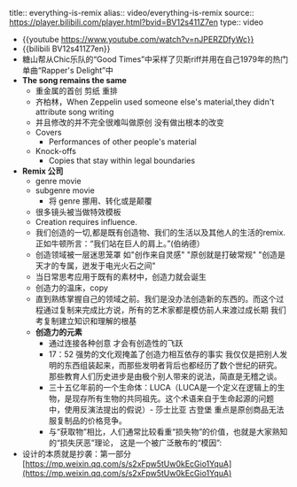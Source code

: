 title:: everything-is-remix
alias:: video/everything-is-remix
source:: https://player.bilibili.com/player.html?bvid=BV12s411Z7en
type:: video
- {{youtube https://www.youtube.com/watch?v=nJPERZDfyWc}}
- {{bilibili BV12s411Z7en}}
- 糖山帮从Chic乐队的“Good Times”中采样了贝斯riff并用在自己1979年的热门单曲“Rapper's Delight”中
- **The song remains the same**
  - 重金属的首创 剪纸 重排
  - 齐柏林，When Zeppelin used someone else's material,they didn't attribute song writing
  - 并且修改的并不完全很难叫做原创 没有做出根本的改变
  - Covers
    - Performances of other people's material
  - Knock-offs
    - Copies that stay within legal boundaries
- **Remix 公司**
  - genre movie
  - subgenre movie
    - 将 genre 挪用、转化或是颠覆
  - 很多镜头被当做特效模板
  - Creation requires influence.
  - 我们创造的一切,都是既有创造物、我们的生活以及其他人的生活的remix. 正如牛顿所言：“我们站在巨人的肩上。”(伯纳德）
  - 创造领域被一层迷思笼罩 如"创作来自灵感" "原创就是打破常规" "创造是天才的专属，迸发于电光火石之间"
  - 当日常思考应用于既有的素材中，创造力就会诞生
  - 创造力的温床，copy
  - 直到熟练掌握自己的领域之前。我们是没办法创造新的东西的。而这个过程通过复制来完成比方说，所有的艺术家都是模仿前人来渡过成长期 我们考复制建立知识和理解的根基
  - **创造力的元素**
    - 通过连接各种创意 才会有创造性的飞跃
    - 17：52
              强势的文化观掩盖了创造力相互依存的事实
              我仅仅是把别人发明的东西组装起来，而那些发明者背后也都经历了数个世纪的研究。
              那些教育人们历史进步是由极个别人带来的说法，简直是无稽之谈。
    - 三十五亿年前的一个生命体：LUCA（LUCA是一个定义在逻辑上的生物，是现存所有生物的共同祖先。这个术语来自于生命起源的问题中，使用反演法提出的假说）- 莎士比亚 古登堡
              重点是原创商品无法服复制品的价格竞争。
    - 与“获取物”相比，人们通常比较看重“损失物”的价值，也就是大家熟知的“损失厌恶”理论， 这是一个被广泛散布的“模因”:
- 设计的本质就是抄袭：第一部分 [https://mp.weixin.qq.com/s/s2xFpw5tUw0kEcGio1YquA](https://mp.weixin.qq.com/s/s2xFpw5tUw0kEcGio1YquA)